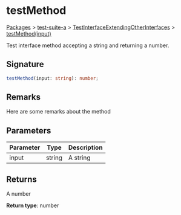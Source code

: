 # testMethod

[Packages](/) > [test-suite-a](/test-suite-a/) > [TestInterfaceExtendingOtherInterfaces](/test-suite-a/testinterfaceextendingotherinterfaces-interface/) > [testMethod(input)](/test-suite-a/testinterfaceextendingotherinterfaces-interface/testmethod-methodsignature)

Test interface method accepting a string and returning a number.

<h2 id="testmethod-signature">Signature</h2>

```typescript
testMethod(input: string): number;
```

<h2 id="testmethod-remarks">Remarks</h2>

Here are some remarks about the method

<h2 id="testmethod-parameters">Parameters</h2>

| Parameter | Type | Description |
| - | - | - |
| input | string | A string |

<h2 id="testmethod-returns">Returns</h2>

A number

**Return type**: number
